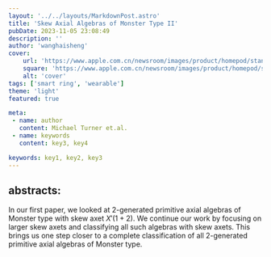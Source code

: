 ```yaml
---
layout: '../../layouts/MarkdownPost.astro'
title: 'Skew Axial Algebras of Monster Type II'
pubDate: 2023-11-05 23:08:49
description: ''
author: 'wanghaisheng'
cover:
    url: 'https://www.apple.com.cn/newsroom/images/product/homepod/standard/Apple-HomePod-hero-230118_big.jpg.large_2x.jpg'
    square: 'https://www.apple.com.cn/newsroom/images/product/homepod/standard/Apple-HomePod-hero-230118_big.jpg.large_2x.jpg'
    alt: 'cover'
tags: ['smart ring', 'wearable'] 
theme: 'light'
featured: true

meta:
 - name: author
   content: Michael Turner et.al.
 - name: keywords
   content: key3, key4

keywords: key1, key2, key3
---
```


## abstracts:
In our first paper, we looked at $2$-generated primitive axial algebras of Monster type with skew axet $X'(1+2)$. We continue our work by focusing on larger skew axets and classifying all such algebras with skew axets. This brings us one step closer to a complete classification of all $2$-generated primitive axial algebras of Monster type.
